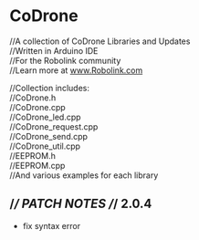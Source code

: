 # CoDrone
//A collection of CoDrone Libraries and Updates<br>
//Written in Arduino IDE<br>
//For the Robolink community <br>
//Learn more at www.Robolink.com<br>

//Collection includes:<br>
//CoDrone.h<br>
//CoDrone.cpp<br>
//CoDrone_led.cpp<br>
//CoDrone_request.cpp<br>
//CoDrone_send.cpp<br>
//CoDrone_util.cpp<br>
//EEPROM.h<br>
//EEPROM.cpp<br>
//And various examples for each library<br>


/*******************************************************************/
PATCH NOTES
/*******************************************************************/
2.0.4
---------------------------------------------------------------------
- fix syntax error

